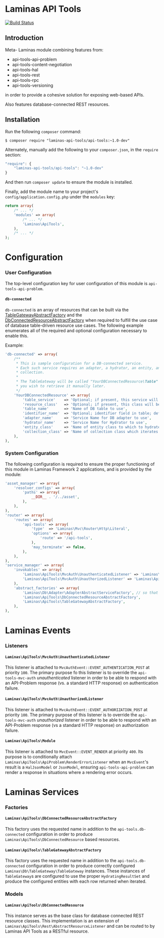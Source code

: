 Laminas API Tools
============

[![Build Status](https://travis-ci.org/laminas-api-tools/api-tools.png)](https://travis-ci.org/laminas-api-tools/api-tools)

Introduction
------------

Meta- Laminas module combining features from:

- api-tools-api-problem
- api-tools-content-negotiation
- api-tools-hal
- api-tools-rest
- api-tools-rpc
- api-tools-versioning

in order to provide a cohesive solution for exposing web-based APIs.

Also features database-connected REST resources.

Installation
------------

Run the following `composer` command:

```console
$ composer require "laminas-api-tools/api-tools:~1.0-dev"
```

Alternately, manually add the following to your `composer.json`, in the `require` section:

```javascript
"require": {
    "laminas-api-tools/api-tools": "~1.0-dev"
}
```

And then run `composer update` to ensure the module is installed.

Finally, add the module name to your project's `config/application.config.php` under the `modules`
key:

```php
return array(
    /* ... */
    'modules' => array(
        /* ... */
        'Laminas\ApiTools',
    ),
    /* ... */
);
```

Configuration
=============

### User Configuration

The top-level configuration key for user configuration of this module is `api-tools-api-problem`.

#### `db-connected`

`db-connected` is an array of resources that can be built via the
[TableGatewayAbstractFactory](#apitoolstablegatewayabstractfactory) and the
[DbConnectedResourceAbstractFactory](#apitoolsdbconnectedresourceabstractfactory) when required
to fulfill the use case of database table-driven resource use cases. The following example
enumerates all of the required and optional configuration necessary to enable this.

Example:

```php
'db-connected' => array(
    /**
     * This is sample configuration for a DB-connected service.
     * Each such service requires an adapter, a hydrator, an entity, and a
     * collection.
     *
     * The TableGateway will be called "YourDBConnectedResource\Table" should
     * you wish to retrieve it manually later.
     */
    'YourDBConnectedResource' => array(
        'table_service'    => 'Optional; if present, this service will be used as the table gateway',
        'resource_class'   => 'Optional; if present, this class will be used as the db-connected resource',
        'table_name'       => 'Name of DB table to use',
        'identifier_name'  => 'Optional; identifier field in table; defaults to table_name_id or id',
        'adapter_name'     => 'Service Name for DB adapter to use',
        'hydrator_name'    => 'Service Name for Hydrator to use',
        'entity_class'     => 'Name of entity class to which to hydrate',
        'collection_class' => 'Name of collection class which iterates entities; should be a Paginator extension',
    ),
),
```

### System Configuration

The following configuration is required to ensure the proper functioning of this module in Laminas
Framework 2 applications, and is provided by the module:

```php
'asset_manager' => array(
    'resolver_configs' => array(
        'paths' => array(
            __DIR__ . '/../asset',
        ),
    ),
),
'router' => array(
    'routes' => array(
        'api-tools' => array(
            'type'  => 'Laminas\Mvc\Router\Http\Literal',
            'options' => array(
                'route' => '/api-tools',
            ),
            'may_terminate' => false,
        ),
    ),
),
'service_manager' => array(
    'invokables' => array(
        'Laminas\ApiTools\MvcAuth\UnauthenticatedListener' => 'Laminas\ApiTools\MvcAuth\UnauthenticatedListener',
        'Laminas\ApiTools\MvcAuth\UnauthorizedListener' => 'Laminas\ApiTools\MvcAuth\UnauthorizedListener',
    ),
    'abstract_factories' => array(
        'Laminas\Db\Adapter\AdapterAbstractServiceFactory', // so that db-connected works "out-of-the-box"
        'Laminas\ApiTools\DbConnectedResourceAbstractFactory',
        'Laminas\ApiTools\TableGatewayAbstractFactory',
    ),
),
```

Laminas Events
==========

### Listeners

#### `Laminas\ApiTools\MvcAuth\UnauthenticatedListener`

This listener is attached to `MvcAuthEvent::EVENT_AUTHENTICATION_POST` at priority `100`.  The
primary purpose fo this listener is to override the `api-tools-mvc-auth` _unauthenticated_ listener in
order to be able to respond with an API-Problem response (vs. a standard HTTP response) on
authentication failure.

#### `Laminas\ApiTools\MvcAuth\UnauthorizedListener`

This listener is attached to `MvcAuthEvent::EVENT_AUTHORIZATION_POST` at priority `100`.  The
primary purpose of this listener is to override the `api-tools-mvc-auth` _unauthorized_ listener in order
to be able to respond with an API-Problem response (vs a standard HTTP response) on authorization
failure.

#### `Laminas\ApiTools\Module`

This listener is attached to `MvcEvent::EVENT_RENDER` at priority `400`.  Its purpose is to
conditionally attach `Laminas\ApiTools\ApiProblem\RenderErrorListener` when an `MvcEvent`'s result is a
`HalJsonModel` or `JsonModel`, ensuring `api-tools-api-problem` can render a response in situations where
a rendering error occurs.

Laminas Services
============

### Factories

#### `Laminas\ApiTools\DbConnectedResourceAbstractFactory`

This factory uses the requested name in addition to the `api-tools.db-connected` configuration
in order to produce `Laminas\ApiTools\DbConnectedResource` based resources.

#### `Laminas\ApiTools\TableGatewayAbstractFactory`

This factory uses the requested name in addition to the `api-tools.db-connected` configuration
in order to produce correctly configured `Laminas\Db\TableGateway\TableGateway` instances.  These
instances of `TableGateway`s are configured to use the proper `HydratingResultSet` and produce
the configured entities with each row returned when iterated.

### Models

#### `Laminas\ApiTools\DbConnectedResource`

This instance serves as the base class for database connected REST resource classes.  This
implementation is an extension of `Laminas\ApiTools\Rest\AbstractResourceListener` and can be routed to by
Laminas API Tools as a RESTful resource.
